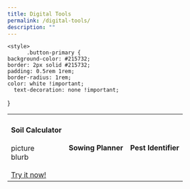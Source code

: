 ```yaml
---
title: Digital Tools
permalink: /digital-tools/
description: ""
---
```


	<style>
		  .button-primary {
    background-color: #215732;
    border: 2px solid #215732;
    padding: 0.5rem 1rem;
  	border-radius: 1rem;
    color: white !important;
	  text-decoration: none !important;
  }
	</style>


<section>
<table>
	<tbody><tr>
		<td><h4>Soil Calculator</h4>
			picture
			<br>
			blurb
			<br><br>
		    <a class="button-primary" href="https://staging.dmhtu0pi4p9u7.amplifyapp.com/digital-tools/soilcalculator/">Try it now!</a></td>
		<td><h4>Sowing Planner</h4></td>
		<td><h4>Pest Identifier</h4></td></tr></tbody></table></section>